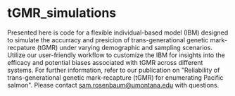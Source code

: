 # tGMR_simulations
Presented here is code for a flexible individual-based model (IBM) designed to simulate the accurracy and presicion of trans-generational genetic mark-recpature (tGMR) under varying demographic and sampling scenarios. Utilize our user-friendly workflow to customize the IBM for insights into the efficacy and potential biases associated with tGMR across different systems. For further information, refer to our publication on "Reliability of trans-generational genetic mark-recapture (tGMR) for enumerating Pacific salmon". Please contact sam.rosenbaum@umontana.edu with questions.
